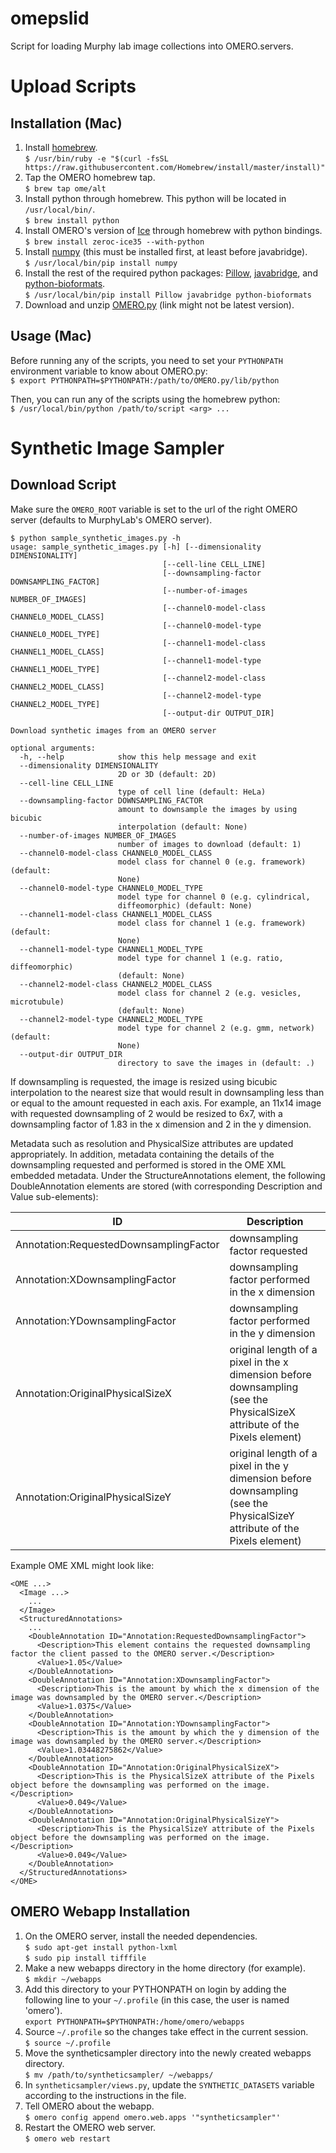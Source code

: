 # omepslid
Script for loading Murphy lab image collections into OMERO.servers.

# Upload Scripts

## Installation (Mac)
1. Install [homebrew](http://brew.sh/).  
`$ /usr/bin/ruby -e "$(curl -fsSL https://raw.githubusercontent.com/Homebrew/install/master/install)"`
2. Tap the OMERO homebrew tap.  
`$ brew tap ome/alt`
3. Install python through homebrew. This python will be located in `/usr/local/bin/`.  
`$ brew install python`
4. Install OMERO's version of [Ice](https://zeroc.com/products/ice) through homebrew with python bindings.  
`$ brew install zeroc-ice35 --with-python`
5. Install [numpy](http://www.numpy.org/) (this must be installed first, at least before javabridge).  
`$ /usr/local/bin/pip install numpy`
6. Install the rest of the required python packages: [Pillow](http://python-pillow.org/), [javabridge](https://pypi.python.org/pypi/javabridge), and [python-bioformats](https://pypi.python.org/pypi/python-bioformats).  
`$ /usr/local/bin/pip install Pillow javabridge python-bioformats`
7. Download and unzip [OMERO.py](https://downloads.openmicroscopy.org/omero/5.2.2/#py) (link might not be latest version).

## Usage (Mac)
Before running any of the scripts, you need to set your `PYTHONPATH` environment variable to know about OMERO.py:  
`$ export PYTHONPATH=$PYTHONPATH:/path/to/OMERO.py/lib/python`

Then, you can run any of the scripts using the homebrew python:  
`$ /usr/local/bin/python /path/to/script <arg> ...`

# Synthetic Image Sampler

## Download Script
Make sure the `OMERO_ROOT` variable is set to the url of the right OMERO server (defaults to MurphyLab's OMERO server).

```
$ python sample_synthetic_images.py -h
usage: sample_synthetic_images.py [-h] [--dimensionality DIMENSIONALITY]
                                  [--cell-line CELL_LINE]
                                  [--downsampling-factor DOWNSAMPLING_FACTOR]
                                  [--number-of-images NUMBER_OF_IMAGES]
                                  [--channel0-model-class CHANNEL0_MODEL_CLASS]
                                  [--channel0-model-type CHANNEL0_MODEL_TYPE]
                                  [--channel1-model-class CHANNEL1_MODEL_CLASS]
                                  [--channel1-model-type CHANNEL1_MODEL_TYPE]
                                  [--channel2-model-class CHANNEL2_MODEL_CLASS]
                                  [--channel2-model-type CHANNEL2_MODEL_TYPE]
                                  [--output-dir OUTPUT_DIR]

Download synthetic images from an OMERO server

optional arguments:
  -h, --help            show this help message and exit
  --dimensionality DIMENSIONALITY
                        2D or 3D (default: 2D)
  --cell-line CELL_LINE
                        type of cell line (default: HeLa)
  --downsampling-factor DOWNSAMPLING_FACTOR
                        amount to downsample the images by using bicubic
                        interpolation (default: None)
  --number-of-images NUMBER_OF_IMAGES
                        number of images to download (default: 1)
  --channel0-model-class CHANNEL0_MODEL_CLASS
                        model class for channel 0 (e.g. framework) (default:
                        None)
  --channel0-model-type CHANNEL0_MODEL_TYPE
                        model type for channel 0 (e.g. cylindrical,
                        diffeomorphic) (default: None)
  --channel1-model-class CHANNEL1_MODEL_CLASS
                        model class for channel 1 (e.g. framework) (default:
                        None)
  --channel1-model-type CHANNEL1_MODEL_TYPE
                        model type for channel 1 (e.g. ratio, diffeomorphic)
                        (default: None)
  --channel2-model-class CHANNEL2_MODEL_CLASS
                        model class for channel 2 (e.g. vesicles, microtubule)
                        (default: None)
  --channel2-model-type CHANNEL2_MODEL_TYPE
                        model type for channel 2 (e.g. gmm, network) (default:
                        None)
  --output-dir OUTPUT_DIR
                        directory to save the images in (default: .)
```

If downsampling is requested, the image is resized using bicubic interpolation to the nearest size that would result in downsampling less than or equal to the amount requested in each axis. For example, an 11x14 image with requested downsampling of 2 would be resized to 6x7, with a downsampling factor of 1.83 in the x dimension and 2 in the y dimension.

Metadata such as resolution and PhysicalSize attributes are updated appropriately. In addition, metadata containing the details of the downsampling requested and performed is stored in the OME XML embedded metadata. Under the StructureAnnotations element, the following DoubleAnnotation elements are stored (with corresponding Description and Value sub-elements):

| ID  | Description |
| --- | ----------- |
| Annotation:RequestedDownsamplingFactor | downsampling factor requested |
| Annotation:XDownsamplingFactor | downsampling factor performed in the x dimension |
| Annotation:YDownsamplingFactor | downsampling factor performed in the y dimension |
| Annotation:OriginalPhysicalSizeX | original length of a pixel in the x dimension before downsampling (see the PhysicalSizeX attribute of the Pixels element) |
| Annotation:OriginalPhysicalSizeY | original length of a pixel in the y dimension before downsampling (see the PhysicalSizeY attribute of the Pixels element) |

Example OME XML might look like:
```
<OME ...>
  <Image ...>
    ...
  </Image>
  <StructuredAnnotations>
    ...
    <DoubleAnnotation ID="Annotation:RequestedDownsamplingFactor">
      <Description>This element contains the requested downsampling factor the client passed to the OMERO server.</Description>
      <Value>1.05</Value>
    </DoubleAnnotation>
    <DoubleAnnotation ID="Annotation:XDownsamplingFactor">
      <Description>This is the amount by which the x dimension of the image was downsampled by the OMERO server.</Description>
      <Value>1.0375</Value>
    </DoubleAnnotation>
    <DoubleAnnotation ID="Annotation:YDownsamplingFactor">
      <Description>This is the amount by which the y dimension of the image was downsampled by the OMERO server.</Description>
      <Value>1.03448275862</Value>
    </DoubleAnnotation>
    <DoubleAnnotation ID="Annotation:OriginalPhysicalSizeX">
      <Description>This is the PhysicalSizeX attribute of the Pixels object before the downsampling was performed on the image.</Description>
      <Value>0.049</Value>
    </DoubleAnnotation>
    <DoubleAnnotation ID="Annotation:OriginalPhysicalSizeY">
      <Description>This is the PhysicalSizeY attribute of the Pixels object before the downsampling was performed on the image.</Description>
      <Value>0.049</Value>
    </DoubleAnnotation>
  </StructuredAnnotations>
</OME>
```

## OMERO Webapp Installation
1. On the OMERO server, install the needed dependencies.  
`$ sudo apt-get install python-lxml`  
`$ sudo pip install tifffile`
2. Make a new webapps directory in the home directory (for example).  
`$ mkdir ~/webapps`
3. Add this directory to your PYTHONPATH on login by adding the following line to your `~/.profile` (in this case, the user is named 'omero').  
`export PYTHONPATH=$PYTHONPATH:/home/omero/webapps`
4. Source `~/.profile` so the changes take effect in the current session.  
`$ source ~/.profile`
5. Move the syntheticsampler directory into the newly created webapps directory.  
`$ mv /path/to/syntheticsampler/ ~/webapps/`
6. In `syntheticsampler/views.py`, update the `SYNTHETIC_DATASETS` variable according to the instructions in the file.
7. Tell OMERO about the webapp.  
`$ omero config append omero.web.apps '"syntheticsampler"'`
8. Restart the OMERO web server.  
`$ omero web restart`
